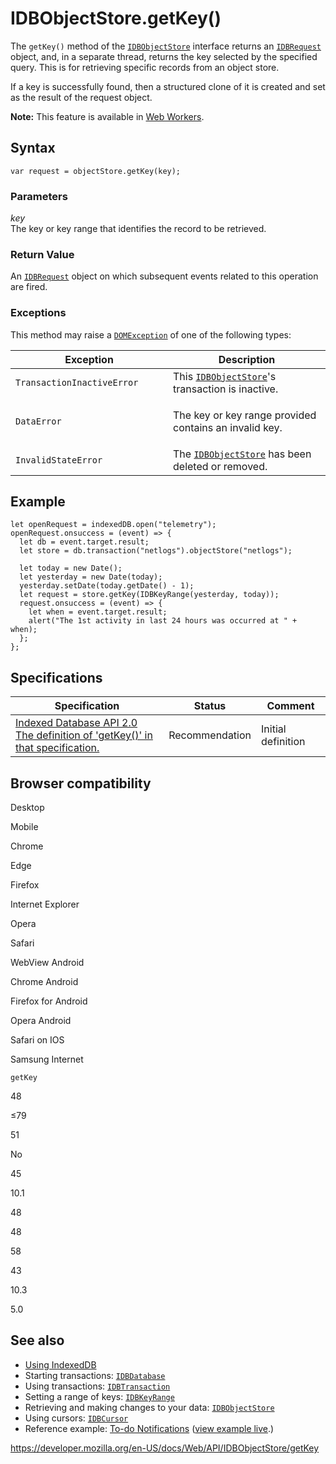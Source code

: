 # IDBObjectStore.getKey()

The `getKey()` method of the [`IDBObjectStore`](../idbobjectstore) interface returns an [`IDBRequest`](../idbrequest) object, and, in a separate thread, returns the key selected by the specified query. This is for retrieving specific records from an object store.

If a key is successfully found, then a structured clone of it is created and set as the result of the request object.

**Note:** This feature is available in [Web Workers](../web_workers_api).

## Syntax

    var request = objectStore.getKey(key);

### Parameters

_key_  
The key or key range that identifies the record to be retrieved.

### Return Value

An [`IDBRequest`](../idbrequest) object on which subsequent events related to this operation are fired.

### Exceptions

This method may raise a [`DOMException`](../domexception) of one of the following types:

<table><colgroup><col style="width: 50%" /><col style="width: 50%" /></colgroup><thead><tr class="header"><th>Exception</th><th>Description</th></tr></thead><tbody><tr class="odd"><td><code>TransactionInactiveError</code></td><td>This <a href="../idbobjectstore"><code>IDBObjectStore</code></a>'s transaction is inactive.</td></tr><tr class="even"><td><code>DataError</code></td><td><p>The key or key range provided contains an invalid key.</p></td></tr><tr class="odd"><td><code>InvalidStateError</code></td><td>The <a href="../idbobjectstore"><code>IDBObjectStore</code></a> has been deleted or removed.<br />
</td></tr></tbody></table>

## Example

    let openRequest = indexedDB.open("telemetry");
    openRequest.onsuccess = (event) => {
      let db = event.target.result;
      let store = db.transaction("netlogs").objectStore("netlogs");

      let today = new Date();
      let yesterday = new Date(today);
      yesterday.setDate(today.getDate() - 1);
      let request = store.getKey(IDBKeyRange(yesterday, today));
      request.onsuccess = (event) => {
        let when = event.target.result;
        alert("The 1st activity in last 24 hours was occurred at " + when);
      };
    };

## Specifications

<table><thead><tr class="header"><th>Specification</th><th>Status</th><th>Comment</th></tr></thead><tbody><tr class="odd"><td><a href="https://www.w3.org/TR/IndexedDB/#dom-idbobjectstore-getkey">Indexed Database API 2.0<br />
<span class="small">The definition of 'getKey()' in that specification.</span></a></td><td><span class="spec-rec">Recommendation</span></td><td>Initial definition</td></tr></tbody></table>

## Browser compatibility

Desktop

Mobile

Chrome

Edge

Firefox

Internet Explorer

Opera

Safari

WebView Android

Chrome Android

Firefox for Android

Opera Android

Safari on IOS

Samsung Internet

`getKey`

48

≤79

51

No

45

10.1

48

48

58

43

10.3

5.0

## See also

- [Using IndexedDB](../indexeddb_api/using_indexeddb)
- Starting transactions: [`IDBDatabase`](../idbdatabase)
- Using transactions: [`IDBTransaction`](../idbtransaction)
- Setting a range of keys: [`IDBKeyRange`](../idbkeyrange)
- Retrieving and making changes to your data: [`IDBObjectStore`](../idbobjectstore)
- Using cursors: [`IDBCursor`](../idbcursor)
- Reference example: [To-do Notifications](https://github.com/mdn/to-do-notifications/tree/gh-pages) ([view example live](https://mdn.github.io/to-do-notifications/).)

<a href="https://developer.mozilla.org/en-US/docs/Web/API/IDBObjectStore/getKey" class="_attribution-link">https://developer.mozilla.org/en-US/docs/Web/API/IDBObjectStore/getKey</a>
